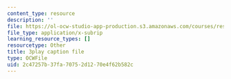 ```yaml
---
content_type: resource
description: ''
file: https://ol-ocw-studio-app-production.s3.amazonaws.com/courses/res-18-008-calculus-revisited-complex-variables-differential-equations-and-linear-algebra-fall-2011/2c47257b37fa70752d1270e4f62b582c_IkpQJSDK940.srt
file_type: application/x-subrip
learning_resource_types: []
resourcetype: Other
title: 3play caption file
type: OCWFile
uid: 2c47257b-37fa-7075-2d12-70e4f62b582c
---
```


